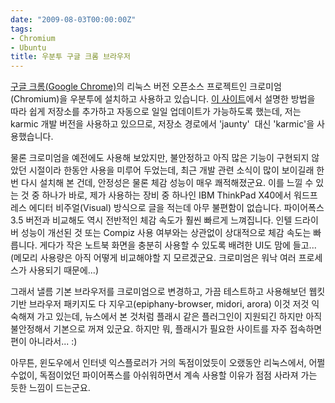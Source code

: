 ```yaml
---
date: "2009-08-03T00:00:00Z"
tags:
- Chromium
- Ubuntu
title: 우분투 구글 크롬 브라우저
---
```


[구글 크롬(Google Chrome)](http://www.google.com/chrome)의 리눅스 버전 오픈소스 프로젝트인 크로미엄(Chromium)을 우분투에 설치하고 사용하고 있습니다. [이 사이트](http://www.ubuntugeek.com/how-to-install-chromium-google-chrome-in-ubuntu-using-deb-package.html)에서 설명한 방법을 따라 쉽게 저장소를 추가하고 자동으로 일일 업데이트가 가능하도록 했는데, 저는 karmic 개발 버전을 사용하고 있으므로, 저장소 경로에서 'jaunty'  대신 'karmic'을 사용했습니다.

물론 크로미엄을 예전에도 사용해 보았지만, 불안정하고 아직 많은 기능이 구현되지 않았던 시절이라 한동안 사용을 미루어 두었는데, 최근 개발 관련 소식이 많이 보이길래 한 번 다시 설치해 본 건데, 안정성은 물론 체감 성능이 매우 쾌적해졌군요. 이를 느낄 수 있는 것 중 하나가 바로, 제가 사용하는 장비 중 하나인 IBM ThinkPad X40에서 워드프레스 에디터 비주얼(Visual) 방식으로 글을 적는데 아무 불편함이 없습니다. 파이어폭스 3.5 버전과 비교해도 역시 전반적인 체감 속도가 훨씬 빠르게 느껴집니다. 인텔 드라이버 성능이 개선된 것 또는 Compiz 사용 여부와는 상관없이 상대적으로 체감 속도는 빠릅니다. 게다가 작은 노트북 화면을 충분히 사용할 수 있도록 배려한 UI도 맘에 들고... (메모리 사용량은 아직 어떻게 비교해야할 지 모르겠군요. 크로미엄은 워낙 여러 프로세스가 사용되기 때문에...)

그래서 낼름 기본 브라우저를 크로미엄으로 변경하고, 가끔 테스트하고 사용해보던 웹킷 기반 브라우저 패키지도 다 지우고(epiphany-browser, midori, arora) 이것 저것 익숙해져 가고 있는데, 뉴스에서 본 것처럼 플래시 같은 플러그인이 지원되긴 하지만 아직 불안정해서 기본으로 꺼져 있군요. 하지만 뭐, 플래시가 필요한 사이트를 자주 접속하면 편이 아니라서... :)

아무튼, 윈도우에서 인터넷 익스플로러가 거의 독점이었듯이 오랬동안 리눅스에서, 어쩔수없이, 독점이었던 파이어폭스를 아쉬워하면서 계속 사용할 이유가 점점 사라져 가는 듯한 느낌이 드는군요.
